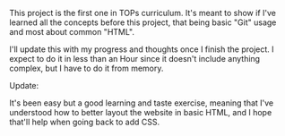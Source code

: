 This project is the first one in TOPs curriculum. It's meant to show if I've learned all the concepts before this project, that being basic "Git" usage and most about common "HTML".

I'll update this with my progress and thoughts once I finish the project. I expect to do it in less than an Hour since it doesn't include anything complex, but I have to do it from memory.

Update:

It's been easy but a good learning and taste exercise, meaning that I've understood how to better layout the website in basic HTML, and I hope that'll help when going back to add CSS.